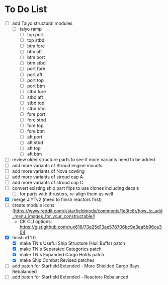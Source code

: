 # To Do List

- [ ] add Taiyo structural modules
    - [ ] taiyo ramp
        - [ ] top port
        - [ ] top stbd
        - [ ] btm fore
        - [ ] btm aft
        - [ ] btm port
        - [ ] btm stbd
        - [ ] port fore
        - [ ] port aft
        - [ ] port top
        - [ ] port btm
        - [ ] stbd fore
        - [ ] stbd aft
        - [ ] stbd top
        - [ ] stbd btm
        - [ ] fore port
        - [ ] fore stbd
        - [ ] fore top
        - [ ] fore btm
        - [ ] aft port
        - [ ] aft stbd
        - [ ] aft top
        - [ ] aft btm
- [ ] review older structure parts to see if more variants need to be added
- [ ] add more variants of Stroud engine mounts
- [ ] add more variants of Nova cowling
- [ ] add more variants of stroud cap A
- [ ] add more variants of stroud cap C
- [ ] convert existing ship part flips to use clones including decals
    - [ ] for parts with thrusters, re-align them as well
- [X] merge JIYTv2 (need to finish reactors first)
- [ ] create module icons (https://www.reddit.com/r/starfieldmods/comments/1e3tc8r/how_to_add_menu_images_for_your_constructable/)
    - CK CLI options: https://gist.github.com/rux616/73e25d13ae578706bc9e3ea5b96ca304
- [X] finish v1.1.0
    - [X] make TN's Useful Ship Structure (Hull Buffs) patch
    - [X] make TN's Separated Categories patch
    - [X] make TN's Expanded Cargo Holds patch
    - [X] make Ship Combat Revised patches
- [ ] add patch for Starfield Extended - More Shielded Cargo Bays Rebalanced
- [ ] add patch for Starfield Extended - Reactors Rebalanced
